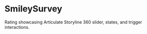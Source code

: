 # SmileySurvey
 Rating showcasing Articulate Storyline 360 slider, states, and trigger interactions.

